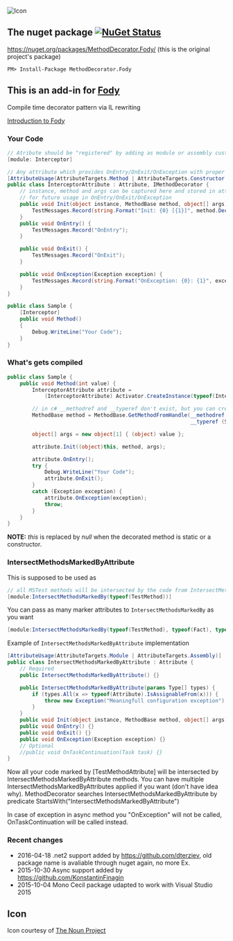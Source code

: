 ![Icon](https://raw.github.com/Fody/MethodDecorator/master/Icons/package_icon.png)

## The nuget package  [![NuGet Status](http://img.shields.io/nuget/v/MethodDecorator.Fody.svg?style=flat)](https://www.nuget.org/packages/MethodDecorator.Fody/)

https://nuget.org/packages/MethodDecorator.Fody/ (this is the original project's package)

    PM> Install-Package MethodDecorator.Fody

## This is an add-in for [Fody](https://github.com/Fody/Fody/)

Compile time decorator pattern via IL rewriting

[Introduction to Fody](http://github.com/Fody/Fody/wiki/SampleUsage)

### Your Code

```c#
// Atribute should be "registered" by adding as module or assembly custom attribute
[module: Interceptor]

// Any attribute which provides OnEntry/OnExit/OnException with proper args
[AttributeUsage(AttributeTargets.Method | AttributeTargets.Constructor | AttributeTargets.Assembly | AttributeTargets.Module)]
public class InterceptorAttribute : Attribute, IMethodDecorator	{
    // instance, method and args can be captured here and stored in attribute instance fields
	// for future usage in OnEntry/OnExit/OnException
	public void Init(object instance, MethodBase method, object[] args) {
		TestMessages.Record(string.Format("Init: {0} [{1}]", method.DeclaringType.FullName + "." + method.Name, args.Length));
	}
	public void OnEntry() {
        TestMessages.Record("OnEntry");
    }

    public void OnExit() {
        TestMessages.Record("OnExit");
    }

    public void OnException(Exception exception) {
        TestMessages.Record(string.Format("OnException: {0}: {1}", exception.GetType(), exception.Message));
    }
}

public class Sample	{
	[Interceptor]
	public void Method()
	{
	    Debug.WriteLine("Your Code");
	}
}
```

### What's gets compiled

```c#
public class Sample {
	public void Method(int value) {
	    InterceptorAttribute attribute =
	        (InterceptorAttribute) Activator.CreateInstance(typeof(InterceptorAttribute));

		// in c# __methodref and __typeref don't exist, but you can create such IL
		MethodBase method = MethodBase.GetMethodFromHandle(__methodref (Sample.Method),
														   __typeref (Sample));

		object[] args = new object[1] { (object) value };

		attribute.Init((object)this, method, args);

		attribute.OnEntry();
	    try {
	        Debug.WriteLine("Your Code");
	        attribute.OnExit();
	    }
	    catch (Exception exception) {
	        attribute.OnException(exception);
	        throw;
	    }
	}
}
```

**NOTE:** *this* is replaced by *null* when the decorated method is static or a constructor.

### IntersectMethodsMarkedByAttribute

This is supposed to be used as

```c#
// all MSTest methods will be intersected by the code from IntersectMethodsMarkedBy
[module:IntersectMethodsMarkedBy(typeof(TestMethod))]
```

You can pass as many marker attributes to `IntersectMethodsMarkedBy` as you want

```c#
[module:IntersectMethodsMarkedBy(typeof(TestMethod), typeof(Fact), typeof(Obsolete))]
```

Example of `IntersectMethodsMarkedByAttribute` implementation

```c#
[AttributeUsage(AttributeTargets.Module | AttributeTargets.Assembly)]
public class IntersectMethodsMarkedByAttribute : Attribute {
	// Required
	public IntersectMethodsMarkedByAttribute() {}

	public IntersectMethodsMarkedByAttribute(params Type[] types) {
		if (types.All(x => typeof(Attribute).IsAssignableFrom(x))) {
			throw new Exception("Meaningfull configuration exception");
		}
	}
	public void Init(object instance, MethodBase method, object[] args) {}
	public void OnEntry() {}
	public void OnExit() {}
	public void OnException(Exception exception) {}
    // Optional
    //public void OnTaskContinuation(Task task) {}
}
```

Now all your code marked by [TestMethodAttribute] will be intersected by IntersectMethodsMarkedByAttribute methods.
You can have multiple IntersectMethodsMarkedByAttributes applied if you want (don't have idea why).
MethodDecorator searches IntersectMethodsMarkedByAttribute by predicate StartsWith("IntersectMethodsMarkedByAttribute")

In case of exception in async method you "OnException" will not be called, OnTaskContinuation will be called instead.

### Recent changes

- 2016-04-18 .net2 support added by https://github.com/dterziev, old package name is avaliable through nuget again, no more Ex.
- 2015-10-30 Async support added by https://github.com/KonstantinFinagin
- 2015-10-04 Mono Cecil package udapted to work with Visual Studio 2015

## Icon

Icon courtesy of [The Noun Project](http://thenounproject.com)
